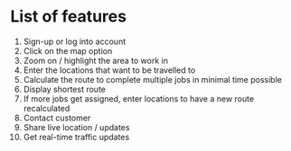 # List of features
1. Sign-up or log into account
2. Click on the map option
3. Zoom on / highlight the area to work in
4. Enter the locations that want to be travelled to
5. Calculate the route to complete multiple jobs in minimal time possible
6. Display shortest route
7. If more jobs get assigned, enter locations to have a new route recalculated
8. Contact customer
9. Share live location / updates
10. Get real-time traffic updates
